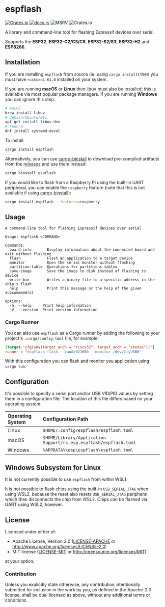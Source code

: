# espflash

[![Crates.io](https://img.shields.io/crates/v/espflash?labelColor=1C2C2E&color=C96329&logo=Rust&style=flat-square)](https://crates.io/crates/espflash)
[![docs.rs](https://img.shields.io/docsrs/espflash?labelColor=1C2C2E&color=C96329&logo=rust&style=flat-square)](https://docs.rs/espflash)
![MSRV](https://img.shields.io/badge/MSRV-1.64-blue?labelColor=1C2C2E&logo=Rust&style=flat-square)
![Crates.io](https://img.shields.io/crates/l/espflash?labelColor=1C2C2E&style=flat-square)

A library and command-line tool for flashing Espressif devices over serial.

Supports the **ESP32**, **ESP32-C2/C3/C6**, **ESP32-S2/S3**, **ESP32-H2** and **ESP8266**.

## Installation

If you are installing `espflash` from source (ie. using `cargo install`) then you must have `rustc>=1.64.0` installed on your system.

If you are running **macOS** or **Linux** then [libuv] must also be installed; this is available via most popular package managers. If you are running **Windows** you can ignore this step.

```bash
# macOS
brew install libuv
# Debian/Ubuntu/etc.
apt-get install libuv-dev
# Fedora
dnf install systemd-devel
```

To install:

```bash
cargo install espflash
```

Alternatively, you can use [cargo-binstall] to download pre-compiled artifacts from the [releases] and use them instead:

```bash
cargo binstall espflash
```

If you would like to flash from a Raspberry Pi using the built-in UART peripheral, you can enable the `raspberry` feature (note that this is not available if using [cargo-binstall]):

```bash
cargo install espflash --features=raspberry
```

[libuv]: (https://libuv.org/)
[cargo-binstall]: (https://github.com/cargo-bins/cargo-binstall)
[releases]: https://github.com/esp-rs/espflash/releases

## Usage

```text
A command-line tool for flashing Espressif devices over serial

Usage: espflash <COMMAND>

Commands:
  board-info       Display information about the connected board and exit without flashing
  flash            Flash an application to a target device
  monitor          Open the serial monitor without flashing
  partition-table  Operations for partitions tables
  save-image       Save the image to disk instead of flashing to device
  write-bin        Writes a binary file to a specific address in the chip's flash
  help             Print this message or the help of the given subcommand(s)

Options:
  -h, --help     Print help information
  -V, --version  Print version information
```

### Cargo Runner

You can also use `espflash` as a Cargo runner by adding the following to your project's `.cargo/config.toml` file, for example:

```toml
[target.'cfg(any(target_arch = "riscv32", target_arch = "xtensa"))']
runner = "espflash flash --baud=921600 --monitor /dev/ttyUSB0"
```

With this configuration you can flash and monitor you application using `cargo run`.

## Configuration

It's possible to specify a serial port and/or USB VID/PID values by setting them in a configuration file. The location of this file differs based on your operating system:

| Operating System | Configuration Path                                                |
| :--------------- | :---------------------------------------------------------------- |
| Linux            | `$HOME/.config/espflash/espflash.toml`                            |
| macOS            | `$HOME/Library/Application Support/rs.esp.espflash/espflash.toml` |
| Windows          | `%APPDATA%\esp\espflash\espflash.toml`                            |

## Windows Subsystem for Linux

It is not currently possible to use `espflash` from within WSL1.

It is not possible to flash chips using the built-in `USB_SERIAL_JTAG` when using WSL2, because the reset also resets `USB_SERIAL_JTAG` peripheral which then disconnects the chip from WSL2. Chips _can_ be flashed via UART using WSL2, however.

## License

Licensed under either of:

- Apache License, Version 2.0 ([LICENSE-APACHE](../LICENSE-APACHE) or http://www.apache.org/licenses/LICENSE-2.0)
- MIT license ([LICENSE-MIT](../LICENSE-MIT) or http://opensource.org/licenses/MIT)

at your option.

### Contribution

Unless you explicitly state otherwise, any contribution intentionally submitted for inclusion in
the work by you, as defined in the Apache-2.0 license, shall be dual licensed as above, without
any additional terms or conditions.
